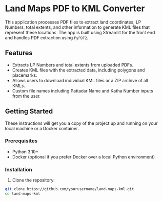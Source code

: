 # Land Maps PDF to KML Converter

This application processes PDF files to extract land coordinates, LP Numbers, total extents, and other information to generate KML files that represent these locations. The app is built using Streamlit for the front end and handles PDF extraction using `PyPDF2`.

## Features

- Extracts LP Numbers and total extents from uploaded PDFs.
- Creates KML files with the extracted data, including polygons and placemarks.
- Allows users to download individual KML files or a ZIP archive of all KMLs.
- Custom file names including Pattadar Name and Katha Number inputs from the user.

## Getting Started

These instructions will get you a copy of the project up and running on your local machine or a Docker container.

### Prerequisites

- Python 3.10+
- Docker (optional if you prefer Docker over a local Python environment)

### Installation

1. Clone the repository:

```bash
git clone https://github.com/yourusername/land-maps-kml.git
cd land-maps-kml
